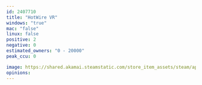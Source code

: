 ```yaml
---
id: 2407710
title: "HotWire VR"
windows: "true"
mac: "false"
linux: false
positive: 2
negative: 0
estimated_owners: "0 - 20000"
peak_ccu: 0

image: https://shared.akamai.steamstatic.com/store_item_assets/steam/apps/2407710/header.jpg?t=1687161092
opinions:
---
```

